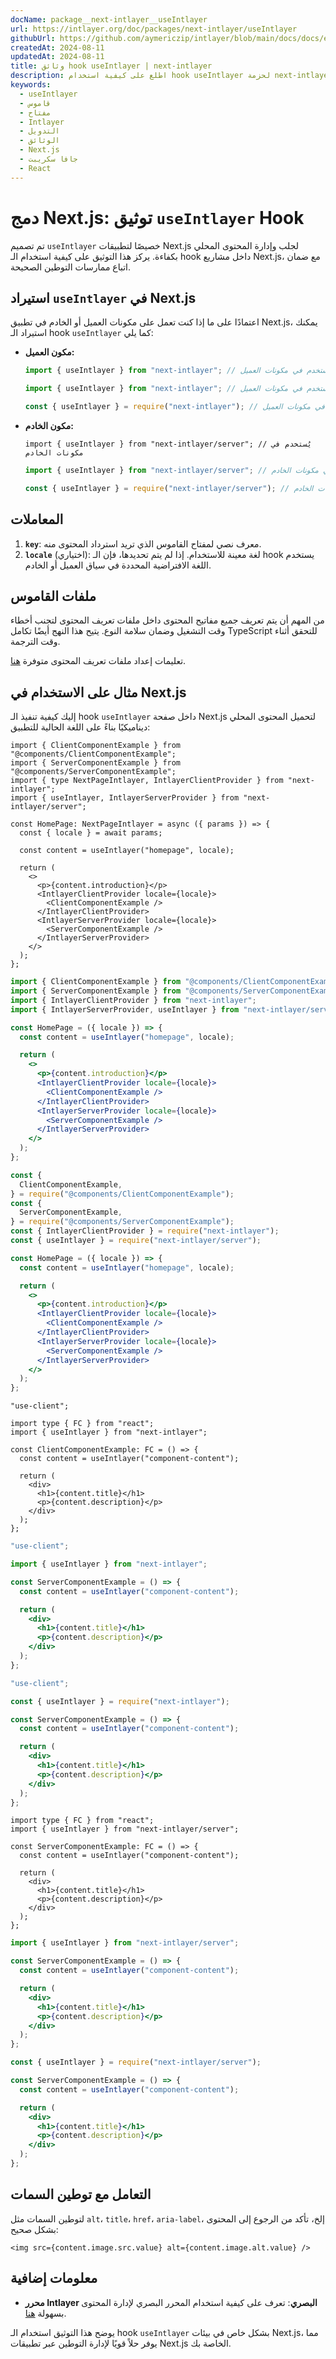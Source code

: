 ```yaml
---
docName: package__next-intlayer__useIntlayer
url: https://intlayer.org/doc/packages/next-intlayer/useIntlayer
githubUrl: https://github.com/aymericzip/intlayer/blob/main/docs/docs/en/packages/next-intlayer/useIntlayer.md
createdAt: 2024-08-11
updatedAt: 2024-08-11
title: وثائق hook useIntlayer | next-intlayer
description: اطلع على كيفية استخدام hook useIntlayer لحزمة next-intlayer
keywords:
  - useIntlayer
  - قاموس
  - مفتاح
  - Intlayer
  - التدويل
  - الوثائق
  - Next.js
  - جافا سكريبت
  - React
---
```


# دمج Next.js: توثيق `useIntlayer` Hook

تم تصميم `useIntlayer` خصيصًا لتطبيقات Next.js لجلب وإدارة المحتوى المحلي بكفاءة. يركز هذا التوثيق على كيفية استخدام الـ hook داخل مشاريع Next.js، مع ضمان اتباع ممارسات التوطين الصحيحة.

## استيراد `useIntlayer` في Next.js

اعتمادًا على ما إذا كنت تعمل على مكونات العميل أو الخادم في تطبيق Next.js، يمكنك استيراد الـ hook `useIntlayer` كما يلي:

- **مكون العميل:**

  ```typescript codeFormat="typescript"
  import { useIntlayer } from "next-intlayer"; // يُستخدم في مكونات العميل
  ```

  ```javascript codeFormat="esm"
  import { useIntlayer } from "next-intlayer"; // يُستخدم في مكونات العميل
  ```

  ```javascript codeFormat="commonjs"
  const { useIntlayer } = require("next-intlayer"); // يُستخدم في مكونات العميل
  ```

- **مكون الخادم:**

  ```tsx codeFormat="typescript"
  import { useIntlayer } from "next-intlayer/server"; // يُستخدم في مكونات الخادم
  ```

  ```javascript codeFormat="esm"
  import { useIntlayer } from "next-intlayer/server"; // يُستخدم في مكونات الخادم
  ```

  ```javascript codeFormat="commonjs"
  const { useIntlayer } = require("next-intlayer/server"); // يُستخدم في مكونات الخادم
  ```

## المعاملات

1. **`key`**: معرف نصي لمفتاح القاموس الذي تريد استرداد المحتوى منه.
2. **`locale`** (اختياري): لغة معينة للاستخدام. إذا لم يتم تحديدها، فإن الـ hook يستخدم اللغة الافتراضية المحددة في سياق العميل أو الخادم.

## ملفات القاموس

من المهم أن يتم تعريف جميع مفاتيح المحتوى داخل ملفات تعريف المحتوى لتجنب أخطاء وقت التشغيل وضمان سلامة النوع. يتيح هذا النهج أيضًا تكامل TypeScript للتحقق أثناء وقت الترجمة.

تعليمات إعداد ملفات تعريف المحتوى متوفرة [هنا](https://github.com/aymericzip/intlayer/blob/main/docs/docs/ar/dictionary/get_started.md).

## مثال على الاستخدام في Next.js

إليك كيفية تنفيذ الـ hook `useIntlayer` داخل صفحة Next.js لتحميل المحتوى المحلي ديناميكيًا بناءً على اللغة الحالية للتطبيق:

```tsx fileName="src/pages/[locale]/index.tsx" codeFormat="typescript"
import { ClientComponentExample } from "@components/ClientComponentExample";
import { ServerComponentExample } from "@components/ServerComponentExample";
import { type NextPageIntlayer, IntlayerClientProvider } from "next-intlayer";
import { useIntlayer, IntlayerServerProvider } from "next-intlayer/server";

const HomePage: NextPageIntlayer = async ({ params }) => {
  const { locale } = await params;

  const content = useIntlayer("homepage", locale);

  return (
    <>
      <p>{content.introduction}</p>
      <IntlayerClientProvider locale={locale}>
        <ClientComponentExample />
      </IntlayerClientProvider>
      <IntlayerServerProvider locale={locale}>
        <ServerComponentExample />
      </IntlayerServerProvider>
    </>
  );
};
```

```jsx fileName="src/pages/[locale]/index.csx" codeFormat="esm"
import { ClientComponentExample } from "@components/ClientComponentExample";
import { ServerComponentExample } from "@components/ServerComponentExample";
import { IntlayerClientProvider } from "next-intlayer";
import { IntlayerServerProvider, useIntlayer } from "next-intlayer/server";

const HomePage = ({ locale }) => {
  const content = useIntlayer("homepage", locale);

  return (
    <>
      <p>{content.introduction}</p>
      <IntlayerClientProvider locale={locale}>
        <ClientComponentExample />
      </IntlayerClientProvider>
      <IntlayerServerProvider locale={locale}>
        <ServerComponentExample />
      </IntlayerServerProvider>
    </>
  );
};
```

```jsx fileName="src/components/ClientComponentExample.csx" codeFormat="commonjs"
const {
  ClientComponentExample,
} = require("@components/ClientComponentExample");
const {
  ServerComponentExample,
} = require("@components/ServerComponentExample");
const { IntlayerClientProvider } = require("next-intlayer");
const { useIntlayer } = require("next-intlayer/server");

const HomePage = ({ locale }) => {
  const content = useIntlayer("homepage", locale);

  return (
    <>
      <p>{content.introduction}</p>
      <IntlayerClientProvider locale={locale}>
        <ClientComponentExample />
      </IntlayerClientProvider>
      <IntlayerServerProvider locale={locale}>
        <ServerComponentExample />
      </IntlayerServerProvider>
    </>
  );
};
```

```tsx fileName="src/components/ClientComponentExample.tsx" codeFormat="typescript"
"use-client";

import type { FC } from "react";
import { useIntlayer } from "next-intlayer";

const ClientComponentExample: FC = () => {
  const content = useIntlayer("component-content");

  return (
    <div>
      <h1>{content.title}</h1>
      <p>{content.description}</p>
    </div>
  );
};
```

```jsx fileName="src/components/ClientComponentExample.msx" codeFormat="esm"
"use-client";

import { useIntlayer } from "next-intlayer";

const ServerComponentExample = () => {
  const content = useIntlayer("component-content");

  return (
    <div>
      <h1>{content.title}</h1>
      <p>{content.description}</p>
    </div>
  );
};
```

```jsx fileName="src/components/ClientComponentExample.csx" codeFormat="commonjs"
"use-client";

const { useIntlayer } = require("next-intlayer");

const ServerComponentExample = () => {
  const content = useIntlayer("component-content");

  return (
    <div>
      <h1>{content.title}</h1>
      <p>{content.description}</p>
    </div>
  );
};
```

```tsx fileName="src/components/ServerComponentExample.tsx" codeFormat="typescript"
import type { FC } from "react";
import { useIntlayer } from "next-intlayer/server";

const ServerComponentExample: FC = () => {
  const content = useIntlayer("component-content");

  return (
    <div>
      <h1>{content.title}</h1>
      <p>{content.description}</p>
    </div>
  );
};
```

```jsx fileName="src/components/ServerComponentExample.mjx" codeFormat="esm"
import { useIntlayer } from "next-intlayer/server";

const ServerComponentExample = () => {
  const content = useIntlayer("component-content");

  return (
    <div>
      <h1>{content.title}</h1>
      <p>{content.description}</p>
    </div>
  );
};
```

```jsx fileName="src/components/ServerComponentExample.csx" codeFormat="commonjs"
const { useIntlayer } = require("next-intlayer/server");

const ServerComponentExample = () => {
  const content = useIntlayer("component-content");

  return (
    <div>
      <h1>{content.title}</h1>
      <p>{content.description}</p>
    </div>
  );
};
```

## التعامل مع توطين السمات

لتوطين السمات مثل `alt`، `title`، `href`، `aria-label`، إلخ، تأكد من الرجوع إلى المحتوى بشكل صحيح:

```tsx
<img src={content.image.src.value} alt={content.image.alt.value} />
```

## معلومات إضافية

- **محرر Intlayer البصري**: تعرف على كيفية استخدام المحرر البصري لإدارة المحتوى بسهولة [هنا](https://github.com/aymericzip/intlayer/blob/main/docs/docs/ar/intlayer_visual_editor.md).

يوضح هذا التوثيق استخدام الـ hook `useIntlayer` بشكل خاص في بيئات Next.js، مما يوفر حلاً قويًا لإدارة التوطين عبر تطبيقات Next.js الخاصة بك.
